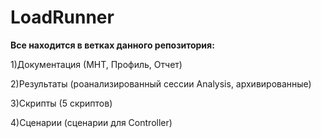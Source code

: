 # LoadRunner
**Все находится в ветках данного репозитория:**

1)Документация (МНТ, Профиль, Отчет)

2)Результаты (роанализированный сессии Analysis, архивированные)

3)Скрипты (5 скриптов)

4)Сценарии (сценарии для Controller)
